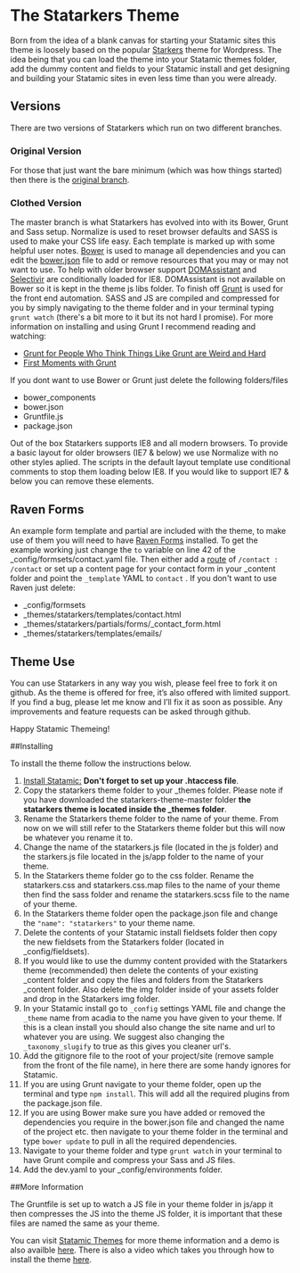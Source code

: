 # The Statarkers Theme

Born from the idea of a blank canvas for starting your Statamic sites this theme is loosely based on the popular [Starkers](http://viewportindustries.com/products/starkers/) theme for Wordpress. The idea being that you can load the theme into your Statamic themes folder, add the dummy content and fields to your Statamic install and get designing and building your Statamic sites in even less time than you were already.

## Versions
There are two versions of Statarkers which run on two different branches.

### Original Version
For those that just want the bare minimum (which was how things started) then there is the [original branch](https://github.com/statamicthemes/statarkers-theme/tree/original).

### Clothed Version
The master branch is what Statarkers has evolved into with its Bower, Grunt and Sass setup. Normalize is used to reset browser defaults and SASS is used to make your CSS life easy. Each template is marked up with some helpful user notes. [Bower](http://bower.io/) is used to manage all dependencies and you can edit the [bower.json](http://bower.io/docs/creating-packages/#bowerjson) file to add or remove resources that you may or may not want to use. To help with older browser support [DOMAssistant](http://www.domassistant.com/) and [Selectivir](http://selectivizr.com/) are conditionally loaded for IE8. DOMAssistant is not available on Bower so it is kept in the theme js libs folder. To finish off [Grunt](http://gruntjs.com/getting-started) is used for the front end automation. SASS and JS are compiled and compressed for you by simply navigating to the theme folder and in your terminal typing `grunt watch` (there's a bit more to it but its not hard I promise). For more information on installing and using Grunt I recommend reading and watching:

- [Grunt for People Who Think Things Like Grunt are Weird and Hard](http://24ways.org/2013/grunt-is-not-weird-and-hard/)
- [First Moments with Grunt](http://css-tricks.com/video-screencasts/130-first-moments-grunt/)

If you dont want to use Bower or Grunt just delete the following folders/files

- bower_components
- bower.json
- Gruntfile.js
- package.json

Out of the box Statarkers supports IE8 and all modern browsers. To provide a basic layout for older browsers (IE7 & below) we use Normalize with no other styles aplied. The scripts in the default layout template use conditional comments to stop them loading below IE8. If you would like to support IE7 & below you can remove these elements.

## Raven Forms
An example form template and partial are included with the theme, to make use of them you will need to have [Raven Forms](http://statamic.com/add-ons/raven) installed. To get the example working just change the `to` variable on line 42 of the _config/formsets/contact.yaml file. Then either add a [route](http://statamic.com/learn/advanced-features/routes) of `/contact : /contact` or set up a content page for your contact form in your _content folder and point the `_template` YAML to `contact` . If you don't want to use Raven just delete:

- _config/formsets
- _themes/statarkers/templates/contact.html
- _themes/statarkers/partials/forms/_contact_form.html
- _themes/statarkers/templates/emails/

## Theme Use
You can use Statarkers in any way you wish, please feel free to fork it on github. As the theme is offered for free, it’s also offered with limited support. If you find a bug, please let me know and I’ll fix it as soon as possible. Any improvements and feature requests can be asked through github.

Happy Statamic Themeing!

##Installing

To install the theme follow the instructions below.

1. [Install Statamic:](http://statamic.com/learn/digging-in/installing) **Don't forget to set up your .htaccess file**.
2. Copy the statarkers theme folder to your _themes folder. Please note if you have downloaded the statarkers-theme-master folder **the statarkers theme is located inside the _themes folder**.
3. Rename the Statarkers theme folder to the name of your theme. From now on we will still refer to the Statarkers theme folder but this will now be whatever you rename it to.
4. Change the name of the statarkers.js file (located in the js folder) and the starkers.js file located in the js/app folder  to the name of your theme.
5. In the Statarkers theme folder go to the css folder. Rename the statarkers.css and statarkers.css.map files to the name of your theme then find the sass folder and rename the statarkers.scss file to the name of your theme.
6. In the Statarkers theme folder open the package.json file and change the `"name": "statarkers"` to your theme name.
7. Delete the contents of your Statamic install fieldsets folder then copy the new fieldsets from the Statarkers folder (located in _config/fieldsets).
8. If you would like to use the dummy content provided with the Statarkers theme (recommended) then delete the contents of your existing _content folder and copy the files and folders from the Statarkers _content folder. Also delete the img folder inside of your assets folder and drop in the Statarkers img folder.
9. In your Statamic install go to `_config` settings YAML file and change the `_theme` name from acadia to the name you have given to your theme. If this is a clean install you should also change the site name and url to whatever you are using. We suggest also changing the `_taxonomy_slugify` to true as this gives you cleaner url's.
10. Add the gitignore file to the root of your project/site (remove sample from the front of the file name), in here there are some handy ignores for Statamic.
11. If you are using Grunt navigate to your theme folder, open up the terminal and type `npm install`. This will add all the required plugins from the package.json file.
12. If you are using Bower make sure you have added or removed the dependencies you require in the bower.json file and changed the name of the project etc. then navigate to your theme folder in the terminal and type `bower update` to pull in all the required dependencies.
13. Navigate to your theme folder and type `grunt watch` in your terminal to have Grunt compile and compress your Sass and JS files.
14. Add the dev.yaml to your _config/environments folder.

##More Information

The Gruntfile is set up to watch a JS file in your theme folder in js/app it then compresses the JS into the theme JS folder, it is important that these files are named the same as your theme.

You can visit [Statamic Themes](http://www.statamicthemes.com/themes) for more theme information and a demo is also availble [here](http://statarkers.statamicthemes.com). There is also a video which takes you through how to install the theme [here](http://www.statamicthemes.com/articles/part-1-installing-the-statarkers-statamic-theme).
